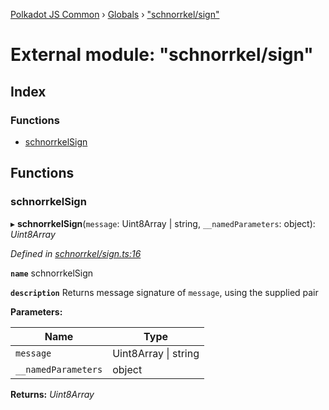 [Polkadot JS Common](../README.md) › [Globals](../globals.md) › ["schnorrkel/sign"](_schnorrkel_sign_.md)

# External module: "schnorrkel/sign"

## Index

### Functions

* [schnorrkelSign](_schnorrkel_sign_.md#schnorrkelsign)

## Functions

###  schnorrkelSign

▸ **schnorrkelSign**(`message`: Uint8Array | string, `__namedParameters`: object): *Uint8Array*

*Defined in [schnorrkel/sign.ts:16](https://github.com/polkadot-js/common/blob/e09d0ca5/packages/util-crypto/src/schnorrkel/sign.ts#L16)*

**`name`** schnorrkelSign

**`description`** Returns message signature of `message`, using the supplied pair

**Parameters:**

Name | Type |
------ | ------ |
`message` | Uint8Array &#124; string |
`__namedParameters` | object |

**Returns:** *Uint8Array*
